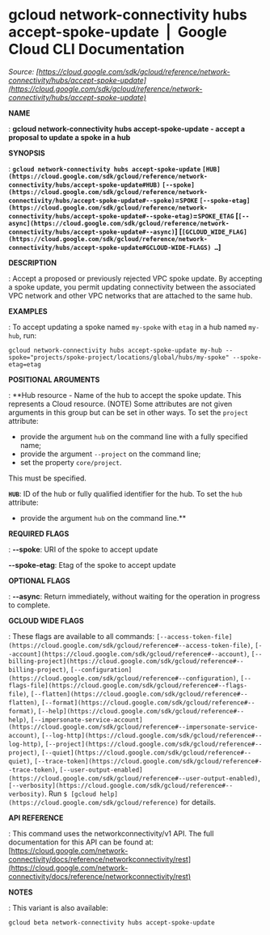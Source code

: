 # gcloud network-connectivity hubs accept-spoke-update  |  Google Cloud CLI Documentation

*Source: [https://cloud.google.com/sdk/gcloud/reference/network-connectivity/hubs/accept-spoke-update](https://cloud.google.com/sdk/gcloud/reference/network-connectivity/hubs/accept-spoke-update)*

**NAME**

: **gcloud network-connectivity hubs accept-spoke-update - accept a proposal to update a spoke in a hub**

**SYNOPSIS**

: **`gcloud network-connectivity hubs accept-spoke-update` `[HUB](https://cloud.google.com/sdk/gcloud/reference/network-connectivity/hubs/accept-spoke-update#HUB)` `[--spoke](https://cloud.google.com/sdk/gcloud/reference/network-connectivity/hubs/accept-spoke-update#--spoke)`=`SPOKE` `[--spoke-etag](https://cloud.google.com/sdk/gcloud/reference/network-connectivity/hubs/accept-spoke-update#--spoke-etag)`=`SPOKE_ETAG` [`[--async](https://cloud.google.com/sdk/gcloud/reference/network-connectivity/hubs/accept-spoke-update#--async)`] [`[GCLOUD_WIDE_FLAG](https://cloud.google.com/sdk/gcloud/reference/network-connectivity/hubs/accept-spoke-update#GCLOUD-WIDE-FLAGS) …`]**

**DESCRIPTION**

: Accept a proposed or previously rejected VPC spoke update. By accepting a spoke
update, you permit updating connectivity between the associated VPC network and
other VPC networks that are attached to the same hub.

**EXAMPLES**

: To accept updating a spoke named ``my-spoke``
with ``etag`` in a hub named
``my-hub``, run:

```
gcloud network-connectivity hubs accept-spoke-update my-hub --spoke="projects/spoke-project/locations/global/hubs/my-spoke" --spoke-etag=etag
```

**POSITIONAL ARGUMENTS**

: **Hub resource - Name of the hub to accept the spoke update. This represents a
Cloud resource. (NOTE) Some attributes are not given arguments in this group but
can be set in other ways.
To set the `project` attribute:

- provide the argument `hub` on the command line with a fully specified
name;
- provide the argument `--project` on the command line;
- set the property `core/project`.

This must be specified.

**`HUB`**:
ID of the hub or fully qualified identifier for the hub.
To set the `hub` attribute:

- provide the argument `hub` on the command line.**

**REQUIRED FLAGS**

: **--spoke**:
URI of the spoke to accept update

**--spoke-etag**:
Etag of the spoke to accept update

**OPTIONAL FLAGS**

: **--async**:
Return immediately, without waiting for the operation in progress to complete.

**GCLOUD WIDE FLAGS**

: These flags are available to all commands: `[--access-token-file](https://cloud.google.com/sdk/gcloud/reference#--access-token-file)`,
`[--account](https://cloud.google.com/sdk/gcloud/reference#--account)`, `[--billing-project](https://cloud.google.com/sdk/gcloud/reference#--billing-project)`,
`[--configuration](https://cloud.google.com/sdk/gcloud/reference#--configuration)`,
`[--flags-file](https://cloud.google.com/sdk/gcloud/reference#--flags-file)`,
`[--flatten](https://cloud.google.com/sdk/gcloud/reference#--flatten)`, `[--format](https://cloud.google.com/sdk/gcloud/reference#--format)`, `[--help](https://cloud.google.com/sdk/gcloud/reference#--help)`, `[--impersonate-service-account](https://cloud.google.com/sdk/gcloud/reference#--impersonate-service-account)`,
`[--log-http](https://cloud.google.com/sdk/gcloud/reference#--log-http)`,
`[--project](https://cloud.google.com/sdk/gcloud/reference#--project)`, `[--quiet](https://cloud.google.com/sdk/gcloud/reference#--quiet)`, `[--trace-token](https://cloud.google.com/sdk/gcloud/reference#--trace-token)`, `[--user-output-enabled](https://cloud.google.com/sdk/gcloud/reference#--user-output-enabled)`,
`[--verbosity](https://cloud.google.com/sdk/gcloud/reference#--verbosity)`.
Run `$ [gcloud help](https://cloud.google.com/sdk/gcloud/reference)` for details.

**API REFERENCE**

: This command uses the networkconnectivity/v1 API. The full documentation for
this API can be found at: [https://cloud.google.com/network-connectivity/docs/reference/networkconnectivity/rest](https://cloud.google.com/network-connectivity/docs/reference/networkconnectivity/rest)

**NOTES**

: This variant is also available:

```
gcloud beta network-connectivity hubs accept-spoke-update
```